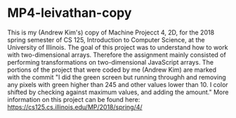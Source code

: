 # MP4-leivathan-copy
This is my (Andrew Kim's) copy of Machine Projecct 4, 2D, for the 2018 spring semester of CS 125, Introduction to Computer Science, at the University of Illinois.
The goal of this project was to understand how to work with two-dimensional arrays. Therefore the assignment mainly consisted of performing transformations on two-dimensional JavaScript arrays. The portions of the project that were coded by me (Andrew Kim) are marked with the commit "I did the green screen but running throughh and removing any pixels with green higher than 245 and other values lower than 10. I color shifted by checking against maximum values, and adding the amount."
More information on this project can be found here: https://cs125.cs.illinois.edu/MP/2018/spring/4/
